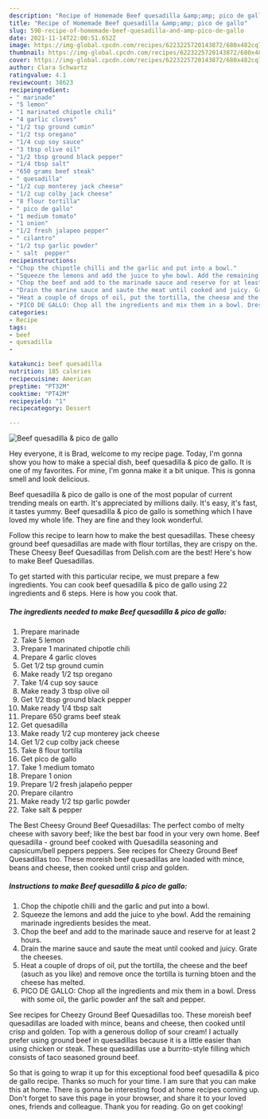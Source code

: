```yaml
---
description: "Recipe of Homemade Beef quesadilla &amp;amp; pico de gallo"
title: "Recipe of Homemade Beef quesadilla &amp;amp; pico de gallo"
slug: 590-recipe-of-homemade-beef-quesadilla-and-amp-pico-de-gallo
date: 2021-11-14T22:00:51.652Z
image: https://img-global.cpcdn.com/recipes/6223225720143872/680x482cq70/beef-quesadilla-pico-de-gallo-recipe-main-photo.jpg
thumbnail: https://img-global.cpcdn.com/recipes/6223225720143872/680x482cq70/beef-quesadilla-pico-de-gallo-recipe-main-photo.jpg
cover: https://img-global.cpcdn.com/recipes/6223225720143872/680x482cq70/beef-quesadilla-pico-de-gallo-recipe-main-photo.jpg
author: Clara Schwartz
ratingvalue: 4.1
reviewcount: 38623
recipeingredient:
- " marinade"
- "5 lemon"
- "1 marinated chipotle chili"
- "4 garlic cloves"
- "1/2 tsp ground cumin"
- "1/2 tsp oregano"
- "1/4 cup soy sauce"
- "3 tbsp olive oil"
- "1/2 tbsp ground black pepper"
- "1/4 tbsp salt"
- "650 grams beef steak"
- " quesadilla"
- "1/2 cup monterey jack cheese"
- "1/2 cup colby jack cheese"
- "8 flour tortilla"
- " pico de gallo"
- "1 medium tomato"
- "1 onion"
- "1/2 fresh jalapeo pepper"
- " cilantro"
- "1/2 tsp garlic powder"
- " salt  pepper"
recipeinstructions:
- "Chop the chipotle chilli and the garlic and put into a bowl."
- "Squeeze the lemons and add the juice to yhe bowl. Add the remaining marinade ingredients besides the meat."
- "Chop the beef and add to the marinade sauce and reserve for at least 2 hours."
- "Drain the marine sauce and saute the meat until cooked and juicy. Grate the cheeses."
- "Heat a couple of drops of oil, put the tortilla, the cheese and the beef (asuch as you like) and remove once the tortilla is turning btoen and the cheese has melted."
- "PICO DE GALLO: Chop all the ingredients and mix them in a bowl. Dress with some oil, the garlic powder anf the salt and pepper."
categories:
- Recipe
tags:
- beef
- quesadilla
- 

katakunci: beef quesadilla  
nutrition: 185 calories
recipecuisine: American
preptime: "PT32M"
cooktime: "PT42M"
recipeyield: "1"
recipecategory: Dessert

---
```



![Beef quesadilla &amp; pico de gallo](https://img-global.cpcdn.com/recipes/6223225720143872/680x482cq70/beef-quesadilla-pico-de-gallo-recipe-main-photo.jpg)

Hey everyone, it is Brad, welcome to my recipe page. Today, I'm gonna show you how to make a special dish, beef quesadilla &amp; pico de gallo. It is one of my favorites. For mine, I'm gonna make it a bit unique. This is gonna smell and look delicious.

Beef quesadilla &amp; pico de gallo is one of the most popular of current trending meals on earth. It's appreciated by millions daily. It's easy, it's fast, it tastes yummy. Beef quesadilla &amp; pico de gallo is something which I have loved my whole life. They are fine and they look wonderful.

Follow this recipe to learn how to make the best quesadillas. These cheesy ground beef quesadillas are made with flour tortillas, they are crispy on the. These Cheesy Beef Quesadillas from Delish.com are the best! Here&#39;s how to make Beef Quesadillas.


To get started with this particular recipe, we must prepare a few ingredients. You can cook beef quesadilla &amp; pico de gallo using 22 ingredients and 6 steps. Here is how you cook that.

<!--inarticleads1-->

##### The ingredients needed to make Beef quesadilla &amp; pico de gallo:

1. Prepare  marinade
1. Take 5 lemon
1. Prepare 1 marinated chipotle chili
1. Prepare 4 garlic cloves
1. Get 1/2 tsp ground cumin
1. Make ready 1/2 tsp oregano
1. Take 1/4 cup soy sauce
1. Make ready 3 tbsp olive oil
1. Get 1/2 tbsp ground black pepper
1. Make ready 1/4 tbsp salt
1. Prepare 650 grams beef steak
1. Get  quesadilla
1. Make ready 1/2 cup monterey jack cheese
1. Get 1/2 cup colby jack cheese
1. Take 8 flour tortilla
1. Get  pico de gallo
1. Take 1 medium tomato
1. Prepare 1 onion
1. Prepare 1/2 fresh jalapeño pepper
1. Prepare  cilantro
1. Make ready 1/2 tsp garlic powder
1. Take  salt &amp; pepper


The Best Cheesy Ground Beef Quesadillas: The perfect combo of melty cheese with savory beef; like the best bar food in your very own home. Beef quesadilla - ground beef cooked with Quesadilla seasoning and capsicum/bell peppers peppers. See recipes for Cheezy Ground Beef Quesadillas too. These moreish beef quesadillas are loaded with mince, beans and cheese, then cooked until crisp and golden. 

<!--inarticleads2-->

##### Instructions to make Beef quesadilla &amp; pico de gallo:

1. Chop the chipotle chilli and the garlic and put into a bowl.
1. Squeeze the lemons and add the juice to yhe bowl. Add the remaining marinade ingredients besides the meat.
1. Chop the beef and add to the marinade sauce and reserve for at least 2 hours.
1. Drain the marine sauce and saute the meat until cooked and juicy. Grate the cheeses.
1. Heat a couple of drops of oil, put the tortilla, the cheese and the beef (asuch as you like) and remove once the tortilla is turning btoen and the cheese has melted.
1. PICO DE GALLO: Chop all the ingredients and mix them in a bowl. Dress with some oil, the garlic powder anf the salt and pepper.


See recipes for Cheezy Ground Beef Quesadillas too. These moreish beef quesadillas are loaded with mince, beans and cheese, then cooked until crisp and golden. Top with a generous dollop of sour cream! I actually prefer using ground beef in quesadillas because it is a little easier than using chicken or steak. These quesadillas use a burrito-style filling which consists of taco seasoned ground beef. 

So that is going to wrap it up for this exceptional food beef quesadilla &amp; pico de gallo recipe. Thanks so much for your time. I am sure that you can make this at home. There is gonna be interesting food at home recipes coming up. Don't forget to save this page in your browser, and share it to your loved ones, friends and colleague. Thank you for reading. Go on get cooking!
